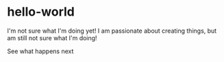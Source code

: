 # hello-world
I'm not sure what I'm doing yet!
I am passionate about creating things, but am still not sure what I'm doing! 

See what happens next 
